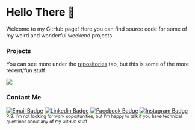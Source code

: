 # Hello There 👋

Welcome to my GitHub page! Here you can find source code for some of my weird and wonderful weekend projects

### Projects
You can see more under the [repositories](https://github.com/debkbanerji?tab=repositories) tab, but this is some of the more recent/fun stuff

<a href="https://github.com/debkbanerji/lego-art-remix">
  <img align="center" src="https://github-readme-stats.vercel.app/api/pin/?username=debkbanerji&repo=lego-art-remix&bg_color=30,ffafbd,ffc3a0&title_color=24292f&text_color=24292f" />
</a>


### Contact Me

[![Email Badge](https://img.shields.io/badge/-Email-red?style=flat-square&logo=gmail&logoColor=white&link=mailto:debkbanerji@gmail.com)](mailto:debkbanerji@gmail.com)
[![Linkedin Badge](https://img.shields.io/badge/-LinkedIn-blue?style=flat-square&logo=Linkedin&logoColor=white&link=https://www.linkedin.com/in/deb-banerji/)](https://www.linkedin.com/in/deb-banerji/)
[![Facebook Badge](https://img.shields.io/badge/-Facebook-blue?style=flat-square&logo=facebook&logoColor=white&link=https://www.facebook.com/deb.banerji.9/)](https://www.facebook.com/deb.banerji.9)
[![Instagram Badge](https://img.shields.io/badge/-Instagram-purple?style=flat-square&logo=instagram&logoColor=white&link=https://instagram.com/debkbanerji/)](https://instagram.com/debkbanerji)
<br>
<sub>P.S. I'm not looking for work opportunities, but I'm happy to talk if you have technical questions about any of my GitHub stuff</sub>
